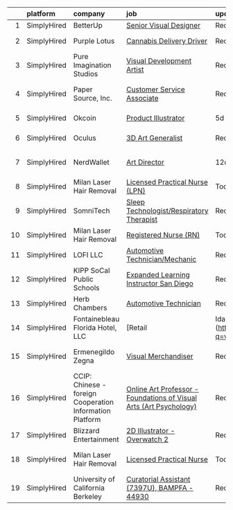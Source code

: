 

|    | platform    | company                                                  | job                                                                                                                                                                       | update_time   | location                   |
|---:|:------------|:---------------------------------------------------------|:--------------------------------------------------------------------------------------------------------------------------------------------------------------------------|:--------------|:---------------------------|
|  1 | SimplyHired | BetterUp                                                 | [Senior Visual Designer](https://www.simplyhired.com/job/TgH0XynelgsrORge1VDxNkrzxOU6KqmcBb-pJ61EMHwwwwGpeIxC4w?q=visual+art)                                             | Recently      | Austin, TX                 |
|  2 | SimplyHired | Purple Lotus                                             | [Cannabis Delivery Driver](https://www.simplyhired.com/job/yAdrWpVg-HN4E4POQZBcRfERPfo9WUUsxsXZS_HXMoP4KGINZSZy3g?q=visual+art)                                           | Recently      | San Jose, CA               |
|  3 | SimplyHired | Pure Imagination Studios                                 | [Visual Development Artist](https://www.simplyhired.com/job/u3Ce0qDkoB4jPujFyWA_pOjySvkBJ7SmBclJFkATwkjx3a0XU_1R2g?q=visual+art)                                          | Recently      | Rochester, NY +1 location  |
|  4 | SimplyHired | Paper Source, Inc.                                       | [Customer Service Associate](https://www.simplyhired.com/job/N36fyMv54wgpB1zmZHKX5pblcH_DQWc8jNmfld9Zhb0O3inqurJteg?q=visual+art)                                         | Recently      | San Jose, CA +97 locations |
|  5 | SimplyHired | Okcoin                                                   | [Product Illustrator](https://www.simplyhired.com/job/mL-Z4mwQLxeXhimvBJcZr-j2vSiQYzFN2pDoIcSdX75dHzYka28MQw?q=visual+art)                                                | 5d            | San Jose, CA               |
|  6 | SimplyHired | Oculus                                                   | [3D Art Generalist](https://www.simplyhired.com/job/je0u3b9g8nV9DnO3K-aE3a3L3MWK_JcqtTRaFwxslc5IFNxzn_ndrA?q=visual+art)                                                  | Recently      | Remote +2 locations        |
|  7 | SimplyHired | NerdWallet                                               | [Art Director](https://www.simplyhired.com/job/2MG6maddzM9YzuUIjlj3pmVek_quYZx2DuKH5UFAPgkvh68Ir83mbA?q=visual+art)                                                       | 12d           | San Francisco, CA          |
|  8 | SimplyHired | Milan Laser Hair Removal                                 | [Licensed Practical Nurse (LPN)](https://www.simplyhired.com/job/tyv-yohjyPDY0N9-9bMrXv9cYp2HmcneyU2LDkIX0tpAJFRmOecTPw?q=visual+art)                                     | Today         | Tyler, TX                  |
|  9 | SimplyHired | SomniTech                                                | [Sleep Technologist/Respiratory Therapist](https://www.simplyhired.com/job/QnKGDro8YXrAeioUC_iCrIvehLCz8qZtYBWJpMhzp11LCY-vGmmh5g?q=visual+art)                           | Recently      | Sioux Falls, SD            |
| 10 | SimplyHired | Milan Laser Hair Removal                                 | [Registered Nurse (RN)](https://www.simplyhired.com/job/0CG9Lh1pdA0XgJUAguSibsXDiyc4MvYIUn759M9l6POWmmLvV8zk7A?q=visual+art)                                              | Today         | Greeley, CO                |
| 11 | SimplyHired | LOFI LLC                                                 | [Automotive Technician/Mechanic](https://www.simplyhired.com/job/6KPmJ0c4_B2H9NItdn2r2YutT9NbhND0cuHRI6c9HuIgBNpfeS8Jnw?q=visual+art)                                     | Recently      | Corpus Christi, TX         |
| 12 | SimplyHired | KIPP SoCal Public Schools                                | [Expanded Learning Instructor San Diego](https://www.simplyhired.com/job/3JsjJzMhGivLzBAETxLC3rWOdCvAr1BdcW9RJs1m5hrwjys1XpckEA?q=visual+art)                             | Recently      | Los Angeles, CA            |
| 13 | SimplyHired | Herb Chambers                                            | [Automotive Technician](https://www.simplyhired.com/job/zRpXQ7d3vjZt84VY7VbarbxAzuHgB6MFVwaN0SKkPe_DZdKzl-098A?q=visual+art)                                              | Recently      | Burlington, MA             |
| 14 | SimplyHired | Fontainebleau Florida Hotel, LLC                         | [Retail | Ida and Harry Sales Associate](https://www.simplyhired.com/job/IQIaTMjJKE9uQXyWQyve4MwWtgx9K3deCVT3PSkWGjsTmUuRhtXqxQ?q=visual+art)                             | 6d            | Miami Beach, FL            |
| 15 | SimplyHired | Ermenegildo Zegna                                        | [Visual Merchandiser](https://www.simplyhired.com/job/9irMkBUKL0mrryomWhz55HbMgHFSp2Bo3_xHYhZU6fbDciyP5iPxBQ?q=visual+art)                                                | Recently      | San Francisco, CA          |
| 16 | SimplyHired | CCIP: Chinese - foreign Cooperation Information Platform | [Online Art Professor - Foundations of Visual Arts (Art Psychology)](https://www.simplyhired.com/job/LXVd6nk5LTnY69GbcwCovxI5mlTuEEGcPAGW9YJBUeXqX16VpNvzbA?q=visual+art) | Recently      | Remote                     |
| 17 | SimplyHired | Blizzard Entertainment                                   | [2D Illustrator - Overwatch 2](https://www.simplyhired.com/job/-5kaLnTw_O2OljdRgHHmdJOSbaTjZ0iye-NdcsAwmvVP5npzA0ifqw?q=visual+art)                                       | Recently      | Irvine, CA                 |
| 18 | SimplyHired | Milan Laser Hair Removal                                 | [Licensed Practical Nurse](https://www.simplyhired.com/job/0WpEBoIfDi2X6e0CtP_TFd3kaJ6t10bOp3EVy3QT2ceAlgd-kIp-cw?q=visual+art)                                           | Today         | New Hartford, NY           |
| 19 | SimplyHired | University of California Berkeley                        | [Curatorial Assistant (7397U), BAMPFA - 44930](https://www.simplyhired.com/job/Olobr0D7LDYOd9k1rHMklR7CRQhMILK9ERksMydFqk-uB4H9-SYG8Q?q=visual+art)                       | Recently      | Berkeley, CA               |